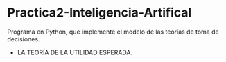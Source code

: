 # Practica2-Inteligencia-Artifical
Programa en Python, que implemente el modelo de las teorías de toma de decisiones.

- LA TEORÍA DE LA UTILIDAD ESPERADA.
